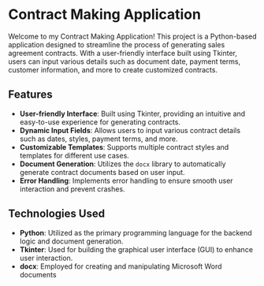 # Contract Making Application

Welcome to my Contract Making Application! This project is a Python-based application designed to streamline the process of generating sales agreement contracts. With a user-friendly interface built using Tkinter, users can input various details such as document date, payment terms, customer information, and more to create customized contracts.

## Features

- **User-friendly Interface**: Built using Tkinter, providing an intuitive and easy-to-use experience for generating contracts.
- **Dynamic Input Fields**: Allows users to input various contract details such as dates, styles, payment terms, and more.
- **Customizable Templates**: Supports multiple contract styles and templates for different use cases.
- **Document Generation**: Utilizes the `docx` library to automatically generate contract documents based on user input.
- **Error Handling**: Implements error handling to ensure smooth user interaction and prevent crashes.

## Technologies Used

- **Python**: Utilized as the primary programming language for the backend logic and document generation.
- **Tkinter**: Used for building the graphical user interface (GUI) to enhance user interaction.
- **docx**: Employed for creating and manipulating Microsoft Word documents

